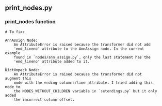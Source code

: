 ## print_nodes.py

### print_nodes function
    
    # To fix:
    
    AnnAssign Node:
        An AttributeError is raised because the transformer did not add
        'end_lineno' attribute to the AnnAssign node. In the current example
        found in `nodes/ann_assign.py`, only the last statement has the
        'end_lineno' attribute added to it.
    
    DictUnpack Node:
        An AttributeError is raised because the transformer did not augment this
        node with the ending columns/line attribute. I tried adding this node to
        the NODES_WITHOUT_CHILDREN variable in `setendings.py` but it only added
        the incorrect column offset.
